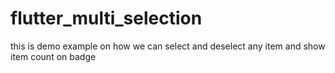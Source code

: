 # flutter_multi_selection
this is demo example on how we can select and deselect any item and show item count on badge
